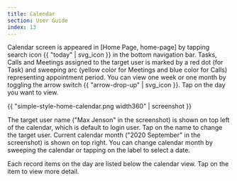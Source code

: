 ```yaml
---
title: Calendar
section: User Guide
index: 13
---
```


Calendar screen is appeared in [Home Page, home-page] by tapping search icon {{ "today" | svg_icon }} in the bottom navigation bar. Tasks, Calls and Meetings assigned to the target user is marked by a red dot (for Task) and sweeping arc (yellow color for Meetings and blue color for Calls) representing appointment period. You can view one week or one month by toggling the arrow switch {{ "arrow-drop-up" | svg_icon }}. Tap on the day you want to view.

{{ "simple-style-home-calendar.png width360" | screenshot }}

The target user name ("Max Jenson" in the screenshot) is shown on top left of the calendar, which is default to login user. Tap on the name to change the target user. Current calendar month ("2020 September" in the screenshot) is shown on top right. You can change calendar month by sweeping the calendar or tapping on the label to select a date. 

Each record items on the day are listed below the calendar view. Tap on the item to view more detail. 



